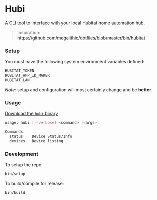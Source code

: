 # Hubi

A CLI tool to interface with your local Hubitat home automation hub.

> Inspiration: https://github.com/megalithic/dotfiles/blob/master/bin/hubitat

### Setup

You must have the following system environment variables defined:

```sh
HUBITAT_TOKEN
HUBITAT_APP_ID_MAKER
HUBITAT_LAN
```

_Note:_ setup and configuration will most certainly change and be **better**.

### Usage

[Download the `hubi` binary](https://github.com/megalithic/hubi/raw/master/hubi)

```sh
usage: hubi [--verbose] <command> [<args>]

Commands
  status    Device Status/Info
  devices   Device listing
```

### Development

To setup the repo:

```sh
bin/setup
```

To build/compile for release:

```sh
bin/build
```
